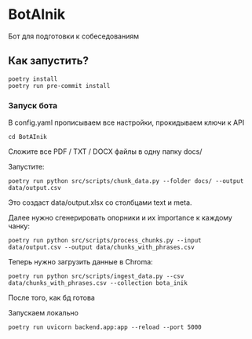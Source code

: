 # BotAInik
Бот для подготовки к собеседованиям

## Как запустить?
```
poetry install
poetry run pre-commit install
```

### Запуск бота
В config.yaml прописываем все настройки, прокидываем ключи к API
```
cd BotAInik
```
Сложите все PDF / TXT / DOCX файлы в одну папку docs/

Запустите:
```
poetry run python src/scripts/chunk_data.py --folder docs/ --output data/output.csv
```
Это создаст data/output.xlsx со столбцами text и meta.

Далее нужно сгенерировать опорники и их importance к каждому чанку:
```
poetry run python src/scripts/process_chunks.py --input data/output.csv --output data/chunks_with_phrases.csv
```

Теперь нужно загрузить данные в Chroma:
```
poetry run python src/scripts/ingest_data.py --csv data/chunks_with_phrases.csv --collection bota_inik
```
После того, как бд готова

Запускаем локально
```
poetry run uvicorn backend.app:app --reload --port 5000
```

